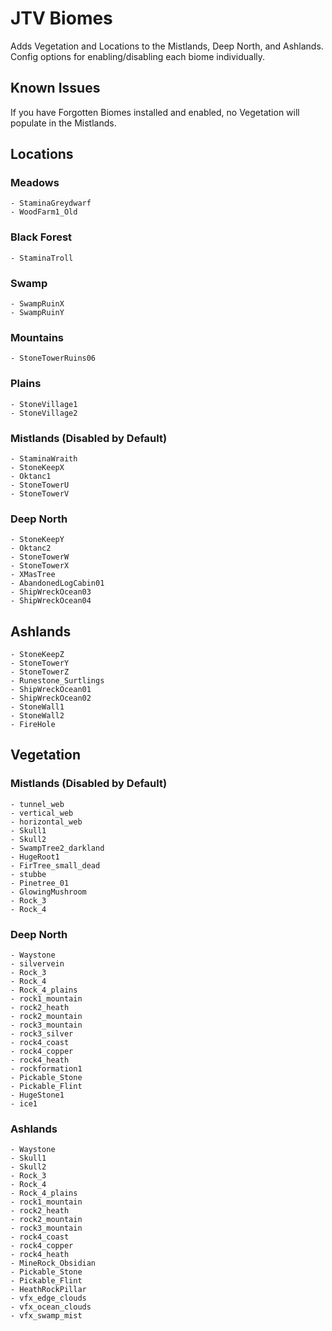# JTV Biomes
Adds Vegetation and Locations to the Mistlands, Deep North, and Ashlands. Config options for enabling/disabling each biome individually.

## Known Issues
If you have Forgotten Biomes installed and enabled, no Vegetation will populate in the Mistlands.

## Locations

### Meadows
```
- StaminaGreydwarf
- WoodFarm1_Old
```

### Black Forest
```
- StaminaTroll
```

### Swamp
```
- SwampRuinX
- SwampRuinY
```

### Mountains
```
- StoneTowerRuins06
```

### Plains
```
- StoneVillage1
- StoneVillage2
```

### Mistlands (Disabled by Default)
```
- StaminaWraith
- StoneKeepX
- Oktanc1
- StoneTowerU
- StoneTowerV
```

### Deep North
```
- StoneKeepY
- Oktanc2
- StoneTowerW
- StoneTowerX
- XMasTree
- AbandonedLogCabin01
- ShipWreckOcean03
- ShipWreckOcean04
```

## Ashlands
```
- StoneKeepZ
- StoneTowerY
- StoneTowerZ
- Runestone_Surtlings
- ShipWreckOcean01
- ShipWreckOcean02
- StoneWall1
- StoneWall2
- FireHole
```

## Vegetation

### Mistlands (Disabled by Default)
```
- tunnel_web
- vertical_web
- horizontal_web
- Skull1
- Skull2
- SwampTree2_darkland
- HugeRoot1
- FirTree_small_dead
- stubbe
- Pinetree_01
- GlowingMushroom
- Rock_3
- Rock_4
```

### Deep North
```
- Waystone
- silvervein
- Rock_3
- Rock_4
- Rock_4_plains
- rock1_mountain
- rock2_heath
- rock2_mountain
- rock3_mountain
- rock3_silver
- rock4_coast
- rock4_copper
- rock4_heath
- rockformation1
- Pickable_Stone
- Pickable_Flint
- HugeStone1
- ice1
```

### Ashlands
```
- Waystone
- Skull1
- Skull2
- Rock_3
- Rock_4
- Rock_4_plains
- rock1_mountain
- rock2_heath
- rock2_mountain
- rock3_mountain
- rock4_coast
- rock4_copper
- rock4_heath
- MineRock_Obsidian
- Pickable_Stone
- Pickable_Flint
- HeathRockPillar
- vfx_edge_clouds
- vfx_ocean_clouds
- vfx_swamp_mist
```

